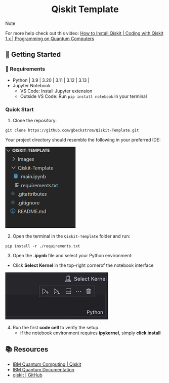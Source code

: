 <h1 align="center">Qiskit Template</h1>

> [!NOTE]
> For more help check out this video: [How to Install Qiskit | Coding with Qiskit 1.x | Programming on Quantum Computers](https://youtu.be/dZWz4Gs_BuI?si=m1JOLvMsmwZMCxka)

##  🌱 Getting Started

### 🧰 Requirements
- Python | 3.9 | 3.20 | 3.11 | 3.12 | 3.13 |
- Jupyter Notebook
  - VS Code: Install Jupyter extension
  - Outside VS Code: Run ```pip install notebook``` in your terminal

### Quick Start
1. Clone the repository:
```
git clone https://github.com/gbeckstrom/Qiskit-Template.git
```
Your project directory should resemble the following in your preferred IDE:

![qiskit-temp_01](images/qiskit-temp_01.png)

2. Open the terminal in the ``Qiskit-Template`` folder and run:
```
pip install -r ./requirements.txt
```

3. Open the **.ipynb** file and select your Python environment:
- Click **Select Kernel** in the top-right cornerof the notebook interface

![qiskit-temp_02](images/qiskit-temp_02.png)

4. Run the first **code cell** to verify the setup.
   - if the notebook environment requires **ipykernel**, simply **click install** 


## 📚 Resources
- [IBM Quantum Computing | Qiskit](https://www.ibm.com/quantum/qiskit)
- [IBM Quantum Documentation](https://quantum.cloud.ibm.com/docs/en)
- [qiskit | GitHub](https://github.com/Qiskit/qiskit)

